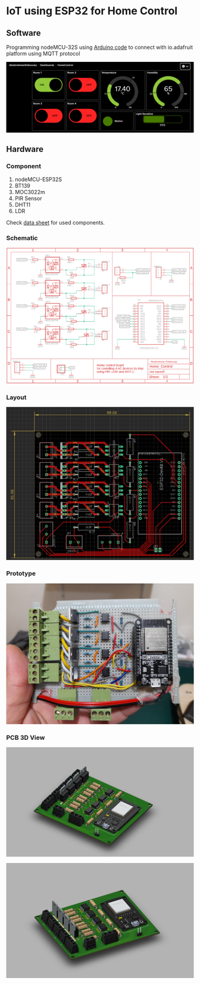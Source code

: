 # IoT using ESP32 for Home Control 

## Software 

Programming nodeMCU-32S using [Arduino code](https://github.com/AbdelrahmanEldesouky/IoT-using-ESP32/blob/main/Home%20Control/Software/HomeControl.ino) to connect with io.adafruit platform using MQTT protocol 

![Dashboard](Home_Control/Software/Dashboard.png)

## Hardware

### Component 

1. nodeMCU-ESP32S
2. BT139 
3. MOC3022m 
4. PIR Sensor
5. DHT11 
6. LDR 

Check [data sheet](https://github.com/AbdelrahmanEldesouky/IoT-using-ESP32/tree/main/Home%20Control/Hardware/Datasheet) for used components. 

### Schematic 

![Schematic](Home_Control/Hardware/PCB_Design/Schematic.png)

### Layout 

![layout](Home_Control/Hardware/PCB_Design/layout.png)

### Prototype

![Prototype](Home_Control/Hardware/Prototype.jpg)

### PCB 3D View

![3D#1](Home_Control/Hardware/PCB_Design/3D1.png)

![3D#2](Home_Control/Hardware/PCB_Design/3D2.png)

